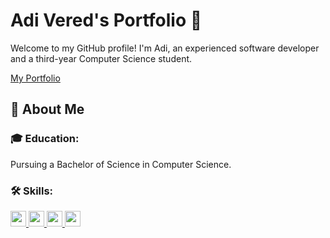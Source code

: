# Adi Vered's Portfolio 🚀

Welcome to my GitHub profile! 
I'm Adi, an experienced software developer and a third-year Computer Science student. 


<a href="https://adi-v-res.netlify.app/">My Portfolio<a/>

## 🌟 About Me

### 🎓 Education: 
Pursuing a Bachelor of Science in Computer Science.

### 🛠 Skills:
<p>
<a href="https://learn.microsoft.com/en-us/dotnet/csharp/">
    <img src="https://github.com/Adivered/Adivered/assets/97107044/9d3fac08-7bd0-4a78-8604-387e138277a1" height="25" width="25" />
</a>

<a href="https://www.oracle.com/java/">
    <img src="https://github.com/Adivered/Adivered/assets/97107044/d016591c-4441-4495-b652-8cde9cb82efa" height="25" width="25" />
</a>

<a href="https://www.python.org/">
    <img src="https://github.com/Adivered/Adivered/assets/97107044/f14c05e3-8c57-497f-b993-3c35070957e5" height="25" width="25" />
</a>

<a href="https://react.dev/">
    <img src="https://github.com/Adivered/Adivered/assets/97107044/50500571-d2ad-452a-988c-a85fa54560b8" height="25" width="25" />
</a>
</p>
